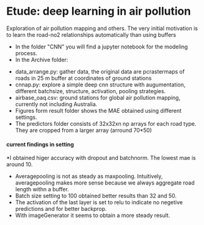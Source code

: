 # Etude: deep learning in air pollution

Exploration of air pollution mapping and others. The very initial motivation is to learn the road-no2 relationships automatically than using buffers
- In the folder "CNN" you will find a jupyter notebook for the modeling process. 
- In the Archive folder:
* data_arrange.py: gather data, the original data are pcrastermaps of roads in 25 m buffer at coordinates of ground stations
* cnnap.py: explore a  simple deep cnn structure with augumentation, different batchsize, structure, activation, pooling strategies.
* airbase_oaq.csv: ground stations for global air pollution mapping, currently not including Australia. 
* Figures form result folder shows the MAE obtained using different settings.
* The predictors folder consists of 32x32xn np arrays for each road type. They are cropped from a larger array (arround 70*50)

#### current findings in setting 


*I obtained higer accuracy with dropout and batchnorm. The lowest mae is around 10. 
* Averagepooling is not as steady as maxpooling. Intuitively, averagepooling makes more sense because we always aggregate road length withn a buffer.
* Batch size setting to 100 obtained better results than 32 and 50. 
* The activation of the last layer is set to relu to indicate no negetive predictions and for better backprop.
* With imageGenerator it seems to obtain a more steady result.

 
